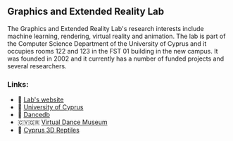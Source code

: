 ## Graphics and Extended Reality Lab

The Graphics and Extended Reality Lab's research interests include machine learning, rendering, virtual reality and animation. The lab is part of the Computer Science Department of the University of Cyprus and it occupies rooms 122 and 123 in the FST 01 building in the new campus. It was founded in 2002 and it currently has a number of funded projects and several researchers.

### Links:
- 🚀 [Lab's website](https://graphics.cs.ucy.ac.cy/)
- 🏫 [University of Cyprus](https://www.cs.ucy.ac.cy/)
- 💃 [Dancedb](http://dancedb.eu/)
- 🇨🇾🇬🇷 [Virtual Dance Museum](http://dancemuseum.eu/)
- 🐍 [Cyprus 3D Reptiles](http://3dreptiles.cs.ucy.ac.cy/)
